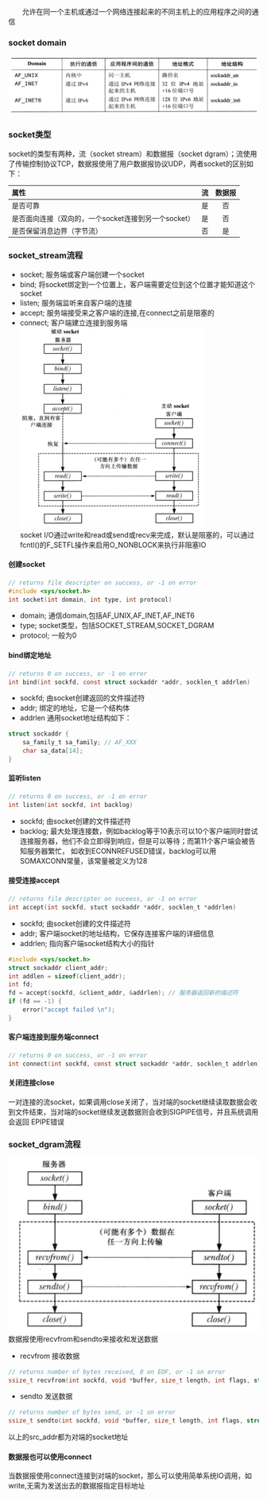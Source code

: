 &emsp;&emsp;允许在同一个主机或通过一个网络连接起来的不同主机上的应用程序之间的通信

### socket domain
![](../../images/socket_domain.png)

### socket类型
socket的类型有两种，流（socket stream）和数据报（socket dgram）；流使用了传输控制协议TCP，数据报使用了用户数据报协议UDP，两者socket的区别如下：

| 属性 | 流 | 数据报 |
| :--- | :---: | :---: |
| 是否可靠 | 是 | 否 |
| 是否面向连接（双向的，一个socket连接到另一个socket）| 是 | 否 |
| 是否保留消息边界（字节流） | 否 | 是 | 

### socket_stream流程
- socket; 服务端或客户端创建一个socket
- bind; 将socket绑定到一个位置上，客户端需要定位到这个位置才能知道这个socket    
- listen; 服务端监听来自客户端的连接
- accept; 服务端接受来之客户端的连接,在connect之前是阻塞的
- connect; 客户端建立连接到服务端  
![](../../images/socket_process.png)  
socket I/O通过write和read或send或recv来完成，默认是阻塞的，可以通过fcntl()的F_SETFL操作来启用O_NONBLOCK来执行非阻塞IO

#### 创建socket
```c
// returns file descripter on success, or -1 on error
#include <sys/socket.h>
int socket(int domain, int type, int protocol)
```
- domain; 通信domain,包括AF_UNIX,AF_INET,AF_INET6
- type; socket类型，包括SOCKET_STREAM,SOCKET_DGRAM
- protocol; 一般为0

#### bind绑定地址
```c
// returns 0 on success, or -1 on error
int bind(int sockfd, const struct sockaddr *addr, socklen_t addrlen)
```
- sockfd; 由socket创建返回的文件描述符
- addr; 绑定的地址，它是一个结构体
- addrlen
通用socket地址结构如下：
```c
struct sockaddr {
    sa_family_t sa_family; // AF_XXX
    char sa_data[14]; 
}
```

#### 监听listen
```c
// returns 0 on success, or -1 on error
int listen(int sockfd, int backlog)
```
- sockfd; 由socket创建的文件描述符
- backlog; 最大处理连接数，例如backlog等于10表示可以10个客户端同时尝试连接服务器，他们不会立即得到响应，但是可以等待；而第11个客户端会被告知服务器繁忙，
如收到ECONNREFUSED错误，backlog可以用SOMAXCONN常量，该常量被定义为128

#### 接受连接accept
```c
// returns file descripter on suceess, or -1 on error
int accept(int sockfd, stuct sockaddr *addr, socklen_t *addrlen)
```
- sockfd; 由socket创建的文件描述符
- addr; 客户端socket的地址结构，它保存连接客户端的详细信息
- addrlen; 指向客户端socket结构大小的指针
```c
#include <sys/socket.h>
struct sockaddr client_addr;
int addlen = sizeof(client_addr);
int fd;
fd = accept(sockfd, &client_addr, &addrlen); // 服务器返回新的描述符
if (fd == -1) {
    error("accept failed \n");
}
```

#### 客户端连接到服务端connect
```c
// returns 0 on success, or -1 on error
int connect(int sockfd, const struct sockaddr *addr, socklen_t addrlen)
```

#### 关闭连接close
一对连接的流socket，如果调用close关闭了，当对端的socket继续读取数据会收到文件结束，当对端的socket继续发送数据则会收到SIGPIPE信号，并且系统调用会返回
EPIPE错误

### socket_dgram流程
![](../../images/socket_dgram.png)  
数据报使用recvfrom和sendto来接收和发送数据
- recvfrom 接收数据
```c
// returns number of bytes received, 0 on EOF, or -1 on error
ssize_t recvfrom(int sockfd, void *buffer, size_t length, int flags, struct sockaddr *src_addr, socklen_t *addrlen)
```
- sendto 发送数据  
```c
// returns number of bytes send, or -1 on error
ssize_t sendto(int sockfd, void *buffer, size_t length, int flags, struct sockaddr *src_addr, socklen_t *addrlen)
```
以上的src_addr都为对端的socket地址

#### 数据报也可以使用connect
当数据报使用connect连接到对端的socket，那么可以使用简单系统IO调用，如write,无需为发送出去的数据报指定目标地址